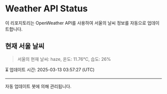 
# Weather API Status

이 리포지토리는 OpenWeather API를 사용하여 서울의 날씨 정보를 자동으로 업데이트합니다.

## 현재 서울 날씨
> 서울의 현재 날씨: haze, 온도: 11.76°C, 습도: 26%

⏳ 업데이트 시간: 2025-03-13 03:57:27 (UTC)

---
자동 업데이트 봇에 의해 관리됩니다.

